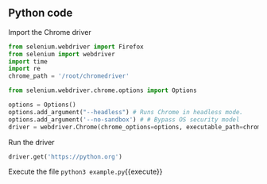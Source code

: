 ## Python code
Import the Chrome driver
```python
from selenium.webdriver import Firefox
from selenium import webdriver
import time
import re
chrome_path = '/root/chromedriver'

from selenium.webdriver.chrome.options import Options

options = Options()
options.add_argument("--headless") # Runs Chrome in headless mode.
options.add_argument('--no-sandbox') # # Bypass OS security model
driver = webdriver.Chrome(chrome_options=options, executable_path=chrome_path)

```

Run the driver
```python
driver.get('https://python.org')
```

Execute the file
`python3 example.py`{{execute}}
